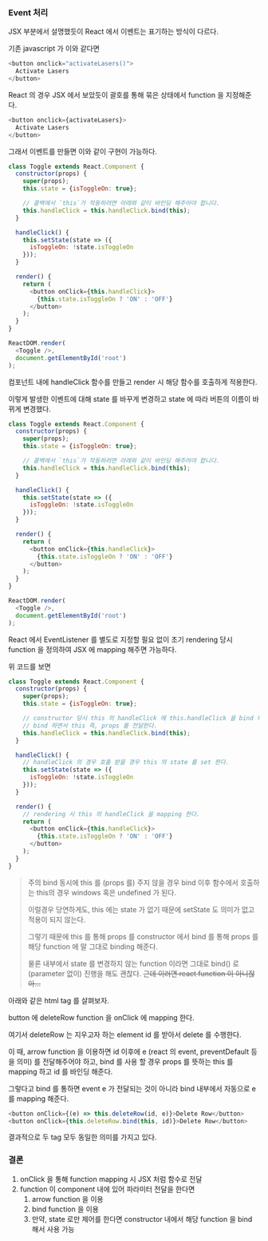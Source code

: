 ### Event 처리

JSX 부분에서 설명했듯이 React 에서 이벤트는 표기하는 방식이 다르다.

기존 javascript 가 이와 같다면

```javascript
<button onclick="activateLasers()">
  Activate Lasers
</button>
```

React 의 경우 JSX 에서 보았듯이 괄호를 통해 묶은 상태에서 function 을 지정해준다.

```javascript
<button onclick={activateLasers}>
  Activate Lasers
</button>
```

그래서 이벤트를 만들면 이와 같이 구현이 가능하다.

```javascript
class Toggle extends React.Component {
  constructor(props) {
    super(props);
    this.state = {isToggleOn: true};

    // 콜백에서 `this`가 작동하려면 아래와 같이 바인딩 해주어야 합니다.
    this.handleClick = this.handleClick.bind(this);
  }

  handleClick() {
    this.setState(state => ({
      isToggleOn: !state.isToggleOn
    }));
  }

  render() {
    return (
      <button onClick={this.handleClick}>
        {this.state.isToggleOn ? 'ON' : 'OFF'}
      </button>
    );
  }
}

ReactDOM.render(
  <Toggle />,
  document.getElementById('root')
);
```

컴포넌트 내에 handleClick 함수를 만들고 render 시 해당 함수를 호출하게 적용한다.

이렇게 발생한 이벤트에 대해 state 를 바꾸게 변경하고 state 에 따라 버튼의 이름이 바뀌게 변경했다.

```javascript
class Toggle extends React.Component {
  constructor(props) {
    super(props);
    this.state = {isToggleOn: true};

    // 콜백에서 `this`가 작동하려면 아래와 같이 바인딩 해주어야 합니다.
    this.handleClick = this.handleClick.bind(this);
  }

  handleClick() {
    this.setState(state => ({
      isToggleOn: !state.isToggleOn
    }));
  }

  render() {
    return (
      <button onClick={this.handleClick}>
        {this.state.isToggleOn ? 'ON' : 'OFF'}
      </button>
    );
  }
}

ReactDOM.render(
  <Toggle />,
  document.getElementById('root')
);
```

React 에서 EventListener 를 별도로 지정할 필요 없이 초기 rendering 당시 function 을 정의하여 JSX 에 mapping 해주면 가능하다.

위 코드를 보면

```javascript
class Toggle extends React.Component {
  constructor(props) {
    super(props);
    this.state = {isToggleOn: true};

    // constructor 당시 this 의 handleClick 에 this.handleClick 을 bind 하되
    // bind 하면서 this 즉, props 를 전달한다.
    this.handleClick = this.handleClick.bind(this);
  }

  handleClick() {
    // handleClick 의 경우 호출 받을 경우 this 의 state 를 set 한다.
    this.setState(state => ({
      isToggleOn: !state.isToggleOn
    }));
  }

  render() {
    // rendering 시 this 의 handleClick 을 mapping 한다.
    return (
      <button onClick={this.handleClick}>
        {this.state.isToggleOn ? 'ON' : 'OFF'}
      </button>
    );
  }
}
```

> 주의
> bind 동시에 this 를 (props 를) 주지 않을 경우 bind 이후 함수에서 호출하는
> this의 경우 windows 혹은 undefined 가 된다.
> 
> 이럴경우 당연하게도, this 에는 state 가 없기 때문에 setState 도 의미가 없고 적용이 되지 않는다.
> 
> 그렇기 때문에 this 를 통해 props 를 constructor 에서 bind 를 통해 props 를 해당 function 에 말 그대로 binding 해준다.
> 
> 물론 내부에서 state 를 변경하지 않는 function 이라면 그대로 bind() 로 (parameter 없이) 진행을 해도 괜찮다.
> ~~근데 이러면 react function 이 아니잖아...~~

아래와 같은 html tag 를 살펴보자.

button 에 deleteRow function 을 onClick 에 mapping 한다.

여기서 deleteRow 는 지우고자 하는 element id 를 받아서 delete 를 수행한다.

이 때, arrow function 을 이용하면 id 이후에 e (react 의 event, preventDefault 등을 의미) 를 전달해주어야 하고, bind 를 사용 할 경우 props 를 뜻하는 this 를 mapping 하고 id 를 바인딩 해준다.

그렇다고 bind 를 통하면 event e 가 전달되는 것이 아니라 bind 내부에서 자동으로 e를 mapping 해준다.

```javascript
<button onClick={(e) => this.deleteRow(id, e)}>Delete Row</button>
<button onClick={this.deleteRow.bind(this, id)}>Delete Row</button>
```

결과적으로 두 tag 모두 동일한 의미를 가지고 있다.


### 결론

1. onClick 을 통해 function mapping 시 JSX 처럼 함수로 전달
2. function 이 component 내에 있어 파라미터 전달을 한다면
    1. arrow function 을 이용
    2. bind function 을 이용
    3. 만약, state 로만 제어를 한다면 constructor 내에서 해당 function 을 bind 해서 사용 가능